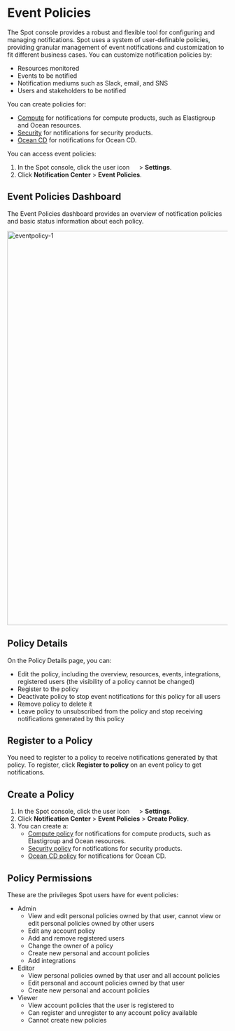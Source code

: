 # Event Policies

The Spot console provides a robust and flexible tool for configuring and managing notifications. Spot uses a system of user-definable policies, providing granular management of event notifications and customization to fit different business cases. You can customize notification policies by:

- Resources monitored
- Events to be notified
- Notification mediums such as Slack, email, and SNS
- Users and stakeholders to be notified

You can create policies for:
   * [Compute](https://docs.spot.io/administration/notification-center/event-policies/create) for notifications for compute products, such as Elastigroup and Ocean resources.
   * [Security](https://docs.spot.io/administration/notification-center/event-policies/create-security-policy) for notifications for security products.
   * [Ocean CD](https://docs.spot.io/administration/notification-center/event-policies/create-ocean-cd-policy) for notifications for Ocean CD.

You can access event policies:

1. In the Spot console, click the user icon <img height="14" src="https://docs.spot.io/administration/_media/usericon.png">  > **Settings**.
2. Click **Notification Center** > **Event Policies**.

## Event Policies Dashboard

The Event Policies dashboard provides an overview of notification policies and basic status information about each policy.

<img width="900" alt="eventpolicy-1" src="https://github.com/user-attachments/assets/69b60dd0-6ffc-46c5-b4ca-493ca7dfea4b">

## Policy Details
On the Policy Details page, you can:

* Edit the policy, including the overview, resources, events, integrations, registered users (the visibility of a policy cannot be changed)
* Register to the policy
* Deactivate policy to stop event notifications for this policy for all users
* Remove policy to delete it
* Leave policy to unsubscribed from the policy and stop receiving notifications generated by this policy

## Register to a Policy

You need to register to a policy to receive notifications generated by that policy. To register, click **Register to policy** on an event policy to get notifications.

## Create a Policy

1. In the Spot console, click the user icon <img height="14" src="https://docs.spot.io/administration/_media/usericon.png">  > **Settings**.
2. Click **Notification Center** > **Event Policies** > **Create Policy**.
3. You can create a:
   *  [Compute policy](https://docs.spot.io/administration/notification-center/event-policies/create) for notifications for compute products, such as Elastigroup and Ocean resources.
   *  [Security policy](https://docs.spot.io/administration/notification-center/event-policies/create-security-policy) for notifications for security products.
   *  [Ocean CD policy](https://docs.spot.io/administration/notification-center/event-policies/create-ocean-cd-policy) for notifications for Ocean CD.

## Policy Permissions

These are the privileges Spot users have for event policies:

* Admin
  - View and edit personal policies owned by that user, cannot view or edit personal policies owned by other users
  - Edit any account policy
  - Add and remove registered users
  - Change the owner of a policy
  - Create new personal and account policies
  - Add integrations
* Editor
  - View personal policies owned by that user and all account policies
  - Edit personal and account policies owned by that user
  - Create new personal and account policies
* Viewer
  - View account policies that the user is registered to
  - Can register and unregister to any account policy available
  - Cannot create new policies

